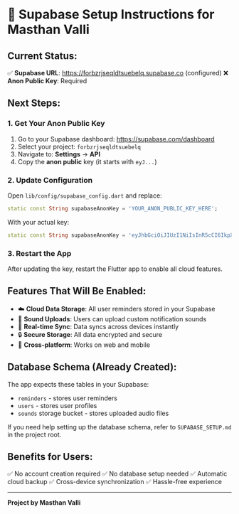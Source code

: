 # 🔑 Supabase Setup Instructions for Masthan Valli

## Current Status:
✅ **Supabase URL**: https://forbzrjseqldtsuebelq.supabase.co (configured)
❌ **Anon Public Key**: Required

## Next Steps:

### 1. Get Your Anon Public Key
1. Go to your Supabase dashboard: https://supabase.com/dashboard
2. Select your project: `forbzrjseqldtsuebelq`
3. Navigate to: **Settings** → **API**
4. Copy the **anon public** key (it starts with `eyJ...`)

### 2. Update Configuration
Open `lib/config/supabase_config.dart` and replace:
```dart
static const String supabaseAnonKey = 'YOUR_ANON_PUBLIC_KEY_HERE';
```

With your actual key:
```dart
static const String supabaseAnonKey = 'eyJhbGciOiJIUzI1NiIsInR5cCI6IkpXVCJ9...'; // Your actual key
```

### 3. Restart the App
After updating the key, restart the Flutter app to enable all cloud features.

## Features That Will Be Enabled:
- ☁️ **Cloud Data Storage**: All user reminders stored in your Supabase
- 🎵 **Sound Uploads**: Users can upload custom notification sounds
- 🔄 **Real-time Sync**: Data syncs across devices instantly
- 🔒 **Secure Storage**: All data encrypted and secure
- 📱 **Cross-platform**: Works on web and mobile

## Database Schema (Already Created):
The app expects these tables in your Supabase:
- `reminders` - stores user reminders
- `users` - stores user profiles  
- `sounds` storage bucket - stores uploaded audio files

If you need help setting up the database schema, refer to `SUPABASE_SETUP.md` in the project root.

## Benefits for Users:
✅ No account creation required
✅ No database setup needed
✅ Automatic cloud backup
✅ Cross-device synchronization
✅ Hassle-free experience

---
**Project by Masthan Valli**